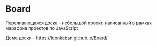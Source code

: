 # Board

Переливающаяся доска - небольшой проект, написанный в рамках марафона проектов по JavaScript

Демо доски - https://ldonkaban.github.io/Board/
